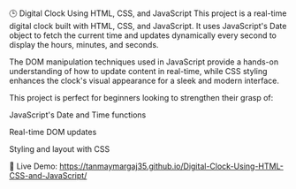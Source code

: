 🕒 Digital Clock Using HTML, CSS, and JavaScript
This project is a real-time digital clock built with HTML, CSS, and JavaScript. It uses JavaScript's Date object to fetch the current time and updates dynamically every second to display the hours, minutes, and seconds.

The DOM manipulation techniques used in JavaScript provide a hands-on understanding of how to update content in real-time, while CSS styling enhances the clock's visual appearance for a sleek and modern interface.

This project is perfect for beginners looking to strengthen their grasp of:

JavaScript's Date and Time functions

Real-time DOM updates

Styling and layout with CSS

🔗 Live Demo: https://tanmaymargaj35.github.io/Digital-Clock-Using-HTML-CSS-and-JavaScript/
